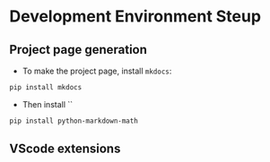 # Development Environment Steup

## Project page generation

* To make the project page, install `mkdocs`:

```sh
pip install mkdocs
```

* Then install ``

```sh
pip install python-markdown-math
```

## VScode extensions